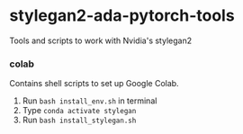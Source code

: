 # stylegan2-ada-pytorch-tools
Tools and scripts to work with Nvidia's stylegan2 


### colab
Contains shell scripts to set up Google Colab.
1. Run `bash install_env.sh` in terminal
2. Type `conda activate stylegan`
3. Run `bash install_stylegan.sh`